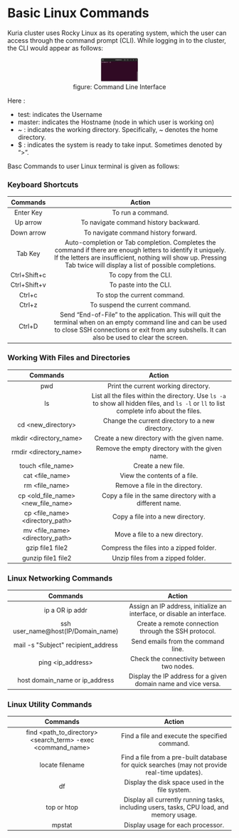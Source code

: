 # Basic Linux Commands

Kuria cluster uses Rocky Linux as its operating system, which the user can access through the command prompt (CLI). While logging in to the cluster, the CLI would appear as follows:

<figure style="text-align: center;">
    <img src="./_resources/CLI.png"
         alt="CLI" style="width:20%" >
    <figcaption>  figure: Command Line Interface
</figcaption></figure>




Here : 
* test:  indicates the Username
* master: indicates the Hostname (node in which user is working on)
* ~ : indicates the working directory. Specifically, ~ denotes the home directory.
* $ : indicates the system is ready to take input. Sometimes denoted by “>”.


Basc Commands to user Linux terminal is given as follows:
### Keyboard Shortcuts




|   Commands   |                                                                                                                                    Action                                                                                                                                   |
|:------------:|:---------------------------------------------------------------------------------------------------------------------------------------------------------------------------------------------------------------------------------------------------------------------------:|
| Enter Key    | To run a command.                                                                                                                                                                                                                                                           |
| Up arrow     | To navigate command history backward.                                                                                                                                                                                                                                       |
| Down arrow   | To navigate command history forward.                                                                                                                                                                                                                                        |
| Tab Key      | Auto-completion or Tab completion. Completes the command if there are enough letters to identify it uniquely. If the letters are insufficient, nothing will show up. Pressing Tab twice will display a list of possible completions.                                   |
| Ctrl+Shift+c | To copy from the CLI.                                                                                                                                                                                                                                                       |
| Ctrl+Shift+v | To paste into the CLI.                                                                                                                                                                                                                                                      |
| Ctrl+c       | To stop the current command.                                                                                                                                                                                                                                                |
| Ctrl+z       | To suspend the current command.                                                                                                                                                                                                                                             |
| Ctrl+D       | Send “End-of-File” to the application. This will quit the terminal when on an empty command line and can be used to close SSH connections or exit from any subshells. It can also be used to clear the screen.                                                         |



### Working With Files and Directories



|                 Commands                 |                                                                             Action                                                                            |
|:----------------------------------------:|:-------------------------------------------------------------------------------------------------------------------------------------------------------------:|
| pwd                                      | Print the current working directory.                                                                                                                         |
| ls                                       | List all the files within the directory. Use `ls -a` to show all hidden files, and `ls -l` or `ll` to list complete info about the files.                 |
| cd <new_directory>                       | Change the current directory to a new directory.                                                                                                             |
| mkdir \<directory_name\>                 | Create a new directory with the given name.                                                                                                                  |
| rmdir \<directory_name\>                  | Remove the empty directory with the given name.                                                                                                             |
| touch \<file_name\>                       | Create a new file.                                                                                                                                             |
| cat \<file_name\>                         | View the contents of a file.                                                                                                                                 |
| rm \<file_name\>                          | Remove a file in the directory.                                                                                                                                 |
| cp \<old_file_name\> \<new_file_name\>   | Copy a file in the same directory with a different name.                                                                                                   |
| cp \<file_name\> \<directory_path\>       | Copy a file into a new directory.                                                                                                                           |
| mv \<file_name\> \<directory_path\>       | Move a file to a new directory.                                                                                                                                  |
| gzip file1 file2                          | Compress the files into a zipped folder.                                                                                                                      |
| gunzip file1 file2                        | Unzip files from a zipped folder.                                                                                                                              |


### Linux Networking Commands



|               Commands               |                                    Action                                   |
|:------------------------------------:|:---------------------------------------------------------------------------:|
| ip a  OR ip addr                     | Assign an IP address, initialize an interface, or disable an interface.     |
| ssh user_name@host(IP/Domain_name) | Create a remote connection through the SSH protocol.                         |
| mail -s "Subject" recipient_address | Send emails from the command line.                                          |
| ping <ip_address>                  | Check the connectivity between two nodes.                                   |
| host domain_name or ip_address      | Display the IP address for a given domain name and vice versa.              |

### Linux Utility Commands


|                         Commands                        |                                                                                                                                                                 Action                                                                                                                                                                |
|:-------------------------------------------------------:|:-------------------------------------------------------------------------------------------------------------------------------------------------------------------------------------------------------------------------------------------------------------------------------------------------------------------------------------:|
| find <path_to_directory> <search_term> -exec <command_name> | Find a file and execute the specified command.                                                                                                                                                             |
| locate filename                                         | Find a file from a pre-built database for quick searches (may not provide real-time updates).                                                                                                                                                                   |
| df                                                      | Display the disk space used in the file system.                                                                                                                                                                                                                                                                                     |
| top or htop                                             | Display all currently running tasks, including users, tasks, CPU load, and memory usage.                                                                                                                    |
| mpstat                                                  | Display usage for each processor.                                                                                                                                                                         |


